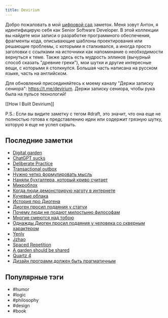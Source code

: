 ```yaml
---
title: Devirium
---
```


Добро пожаловать в мой [цифровой сад](https://maggieappleton.com/garden-history) заметок. Меня зовут Антон, я идентифицирую себя как Senior Software Developer. В этой коллекции вы найдете мои записи о разработке программного обеспечения, фрагменты кода, описывающие шаблоны проектирования или решающие проблемы, с которыми я сталкивался, а иногда просто заголовки с ссылками на источники как напоминание о необходимости вернуться к теме. Также здесь есть мудрость эллинов (вычурный способ сказать "древние греки"), мои шутки и другие интересные вещи, с которыми я столкнулся. Большая часть написана на русском языке, часть на английском.

Для обновлений присоединяйтесь к моему каналу "Держи записку сениора": https://t.me/devirium. Держи записку сениора, чтобы рука была на пульсе технологий!

[[How I Built Devirium]]

P.S.: Если вы видите заметку с тегом #draft, это значит, что она еще не полностью готова к представлению идеи или содержит грязную шутку, которую я еще не успел скрыть.

## Последние заметки
- [Digital garden](2024-08/Digital-garden.md)
- [ChatGPT sucks](2024-08/ChatGPT-sucks.md)
- [Deliberate Practice](2024-08/Deliberate-Practice.md)
- [Transactional outbox](2024-08/Transactional-outbox.md)
- [Нужно четко формулировать мысль](2024-08/Нужно-четко-формулировать-мысль.md)
- [Наняли бухгалтера, который криво считает](2024-08/Наняли-бухгалтера,-который-криво-считает.md)
- [Микроблох](2024-08/Микроблох.md)
- [Когда люди демонстрирую наготу в интернете](2024-08/Когда-люди-демонстрирую-наготу-в-интернете.md)
- [Кучевые облака](2024-08/Кучевые-облака.md)
- [История про Диогена](2024-08/История-про-Диогена.md)
- [Диоген просил подаяния у статуи](2024-08/Диоген-просил-подаяния-у-статуи.md)
- [Почему люди не подают милостыню философам](2024-08/Почему-люди-не-подают-милостыню-философам.md)
- [Многие смеются над тобою](2024-08/Многие-смеются-над-тобою.md)
- [Однажды Диоген просил подаяния у человека со скверным характером](2024-08/Однажды-Диоген-просил-подаяния-у-человека-со-скверным-характером.md)
- [Yenly](2024/2024-07/Yenly.md)
- [Jzhao](2024/2024-07/Jzhao.md)
- [Spaced Repetition](2024/2024-07/Spaced-Repetition.md)
- [A garden should be shared](2024/2024-07/A-garden-should-be-shared.md)
- [Quartz 4](2024/2024-07/Quartz-4.md)
- [Дизайн программ должен быть прагматичным](2024-08/Дизайн-программ-должен-быть-прагматичным.md)


## Популярные тэги
- #humor
- #logic
- #philosophy
- #design
- #book
